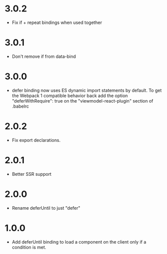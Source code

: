 # 3.0.2
* Fix if + repeat bindings when used together

# 3.0.1
* Don't remove if from data-bind

# 3.0.0
* defer binding now uses ES dynamic import statements by default. To get the Webpack 1 compatible behavior back add the option "deferWithRequire": true on the "viewmodel-react-plugin" section of .babelrc

# 2.0.2
* Fix export declarations.

# 2.0.1
* Better SSR support

# 2.0.0
* Rename deferUntil to just "defer"

# 1.0.0
* Add deferUntil binding to load a component on the client only if a condition is met.
